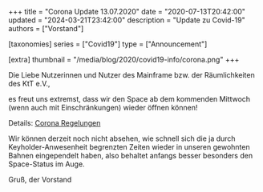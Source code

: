 +++
title = "Corona Update 13.07.2020"
date = "2020-07-13T20:42:00"
updated = "2024-03-21T23:42:00"
description = "Update zu Covid-19"
authors = ["Vorstand"]

[taxonomies]
series = ["Covid19"]
type = ["Announcement"]

[extra]
thumbnail = "/media/blog/2020/covid19-info/corona.png"
+++

Die Liebe Nutzerinnen und Nutzer des Mainframe bzw. der Räumlichkeiten des KtT e.V.,

es freut uns extremst, dass wir den Space ab dem kommenden Mittwoch (wenn auch mit Einschränkungen) wieder öffnen
können!

Details: [Corona Regelungen](https://dump.ktt-ol.de/Corona-Lockerung.html)

Wir können derzeit noch nicht absehen, wie schnell sich die ja durch Keyholder-Anwesenheit begrenzten Zeiten wieder in
unseren gewohnten Bahnen eingependelt haben, also behaltet anfangs besser besonders den Space-Status im Auge.

Gruß,
der Vorstand

